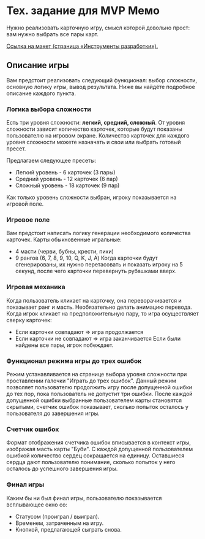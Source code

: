 # Тех. задание для MVP Мемо

Нужно реализовать карточную игру, смысл которой довольно прост: вам нужно выбрать все пары карт.

[Ссылка на макет (страница «Инструменты разработки»).](https://www.figma.com/file/Xk8ocvZA9NlMmA0szZeI5h/%D0%B1%D0%B0%D0%B7%D0%BE%D0%B2%D1%8B%D0%B9-JS?node-id=4325%3A2)

## Описание игры

Вам предстоит реализовать следующий функционал: выбор сложности, основную логику игры, вывод результата. Ниже вы найдёте подробное описание каждого пункта.

### Логика выбора сложности

Есть три уровня сложности: **легкий, средний, сложный**. От уровня сложности зависит количество карточек, которые будут показаны пользователю на игровом экране.
Количество карточек для каждого уровня сложности можете назначать и свои или выбрать готовый пресет.

Предлагаем следующее пресеты:
  - Легкий уровень - 6 карточек (3 пары)
  - Средний уровень - 12 карточек (6 пар)
  - Сложный уровень - 18 карточек (9 пар)

Как только уровень сложности выбран, игроку показывается на игровой поле.

### Игровое поле

Вам предстоит написать логику генерации необходимого количества карточек.
Карты обыкновенные игральные:

- 4 масти (черви, бубны, крести, пики)
- 9 рангов (6, 7, 8, 9, 10, Q, K, J, A)
  Когда карточки будут сгенерированы, их нужно перетасовать и показать игроку на 5 секунд, после чего карточки перевернуть рубашками вверх.

### Игровая механика

Когда пользователь кликает на карточку, она переворачивается и показывает ранг и масть. Необязательно делать анимацию перевода.
Когда игрок кликает на предположительную пару, то игра осуществляет сверку карточек:

- Если карточки совпадают ⇒ игра продолжается
- Если карточки не совпадают ⇒ игра заканчивается
  Если были найдены все пары, игрок побеждает.

### Функционал режима игры до трех ошибок

Режим устанавливается на странице выбора уровня сложности при проставлении галочки "Играть до трех ошибок". Данный режим позволяет пользователю продолжить игру после допущенной ошибки до тех пор, пока пользователь не допустит три ошибки. После каждой допущенной ошибки выбранные пользователем карты становятся скрытыми, счетчик ошибок показывает, сколько попыток осталось у пользователя до завершения игры.

### Счетчик ошибок

Формат отображения счетчика ошибок вписывается в контекст игры, изображая масть карты "Буби". С каждой допущенной пользователем ошибкой количество сердец сокращается на единицу. Оставшиеся сердца дают пользователю понимание, сколько попыток у него осталось до успешного завершения игры.

### Финал игры

Каким бы ни был финал игры, пользователю показывается всплывающее окно со:

- Статусом (проиграл / выиграл).
- Временем, затраченным на игру.
- Кнопкой, предлагающей сыграть снова.
